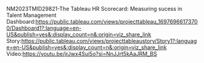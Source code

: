 NM2023TMID29821-The Tableau HR Scorecard: Measuring sucess in Talent Management
Dashboard:https://public.tableau.com/views/projecttableau_16976966173700/Dashboard1?:language=en-US&publish=yes&:display_count=n&:origin=viz_share_link
Story:https://public.tableau.com/views/projecttableaustory/Story1?:language=en-US&publish=yes&:display_count=n&:origin=viz_share_link
Video:https://youtu.be/jrJwx4Sui5o?si=NnJJrt5kAaJRM_BS

